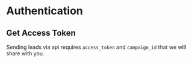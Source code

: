 # Authentication

## Get Access Token

Sending leads via api requires `access_token` and `campaign_id` that we will share with you.
